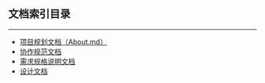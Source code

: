 
## 文档索引目录
***
* [项目规划文档（About.md）](https://github.com/SYSU-BroneTiki/Documents/blob/master/doc/About.md)
* [协作规范文档](https://github.com/SYSU-BroneTiki/Documents/blob/master/doc/%E5%8D%8F%E4%BD%9C%E8%A7%84%E8%8C%83.md)
* [需求规格说明文档]()
* [设计文档]()
